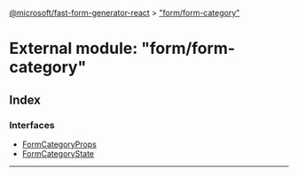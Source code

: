 [@microsoft/fast-form-generator-react](../README.md) > ["form/form-category"](../modules/_form_form_category_.md)

# External module: "form/form-category"

## Index

### Interfaces

* [FormCategoryProps](../interfaces/_form_form_category_.formcategoryprops.md)
* [FormCategoryState](../interfaces/_form_form_category_.formcategorystate.md)

---


